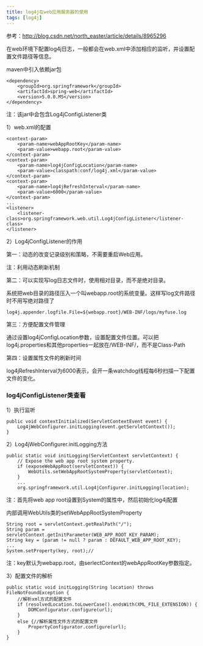 ```yaml
---
title: log4j在web应用服务器的使用
tags: [log4j]
---
```


参考：http://blog.csdn.net/north_easter/article/details/8965296

在web环境下配置log4j日志，一般都会在web.xml中添加相应的监听，并设置配置文件路径等信息。

maven中引入依赖jar包

```
<dependency>
    <groupId>org.springframework</groupId>
    <artifactId>spring-web</artifactId>
    <version>5.0.0.M5</version>
</dependency>
```

注：该jar中会包含Log4jConfigListener类

1）web.xml的配置

```
<context-param>
    <param-name>webAppRootKey</param-name>
    <param-value>webapp.root</param-value>
</context-param>
<context-param>
    <param-name>log4jConfigLocation</param-name>
    <param-value>classpath:conf/log4j.xml</param-value>
</context-param>
<context-param>   
    <param-name>log4jRefreshInterval</param-name>   
    <param-value>6000</param-value>   
</context-param>
...
<listener>
    <listener-class>org.springframework.web.util.Log4jConfigListener</listener-class>
</listener>
```

2）Log4jConfigListener的作用

第一：动态的改变记录级别和策略，不需要重启Web应用。

注：利用动态刷新机制

第二：可以实现写log日志文件时，使用相对目录，而不是绝对目录。

系统把web目录的路径压入一个叫webapp.root的系统变量。这样写log文件路径时不用写绝对路径了

```
log4j.appender.logfile.File=${webapp.root}/WEB-INF/logs/myfuse.log 
```

第三：方便配置文件管理

通过设置log4jConfigLocation参数，设置配置文件位置。可以把log4j.properties和其他properties一起放在/WEB-INF/，而不是Class-Path

第四：设置属性文件的刷新时间

log4jRefreshInterval为6000表示，会开一条watchdog线程每6秒扫描一下配置文件的变化。

### log4jConfigListener类查看

1）执行监听

```
public void contextInitialized(ServletContextEvent event) {
    Log4jWebConfigurer.initLogging(event.getServletContext());
}
```

2）Log4jWebConfigurer.initLogging方法

```
public static void initLogging(ServletContext servletContext) {
    // Expose the web app root system property.
    if (exposeWebAppRoot(servletContext)) {
        WebUtils.setWebAppRootSystemProperty(servletContext);
    }
    ...
    org.springframework.util.Log4jConfigurer.initLogging(location);
```

注：首先将web app root设置到System的属性中，然后初始化log4j配置

内部调用WebUtils类的setWebAppRootSystemProperty

```
String root = servletContext.getRealPath("/");
String param = servletContext.getInitParameter(WEB_APP_ROOT_KEY_PARAM);
String key = (param != null ? param : DEFAULT_WEB_APP_ROOT_KEY);
...
System.setProperty(key, root);//
```

注：key默认为webapp.root，由serlectContext的webAppRootKey参数指定。

3）配置文件的解析

```
public static void initLogging(String location) throws FileNotFoundException {
    //解析xml方式的配置文件
    if (resolvedLocation.toLowerCase().endsWith(XML_FILE_EXTENSION)) {
        DOMConfigurator.configure(url);
    }
    else {//解析属性文件方式的配置文件
        PropertyConfigurator.configure(url);
    }
}
```